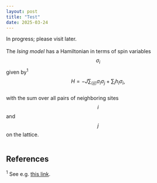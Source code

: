 ```yaml
---
layout: post
title: "Test"
date: 2025-03-24
---
```

<script id="MathJax-script" async src="https://cdn.jsdelivr.net/npm/mathjax@3/es5/tex-mml-chtml.js"></script>

In progress; please visit later.  
<br>
The *Ising model* has a Hamiltonian in terms of spin variables $$ \sigma_i $$ given by<sup>1</sup>  
$$ H  = -J \sum_{\langle ij\rangle} \sigma_i\sigma_j + \sum_i h_i \sigma_i, $$  
with the sum over all pairs of neighboring sites $$i$$ and $$j$$ on the lattice.  
<br>
## References  
<sup>1</sup> See e.g. [this link](https://en.wikipedia.org/wiki/Ising_model).
